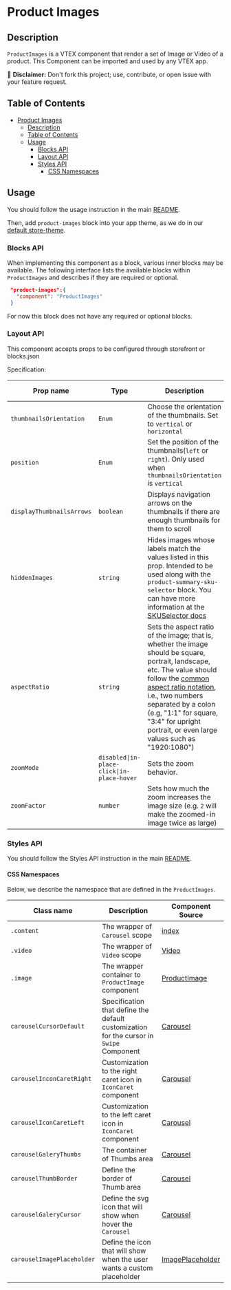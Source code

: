 # Product Images

## Description

`ProductImages` is a VTEX component that render a set of Image or Video of a product.
This Component can be imported and used by any VTEX app.

:loudspeaker: **Disclaimer:** Don't fork this project; use, contribute, or open issue with your feature request.

## Table of Contents

- [Product Images](#product-images)
  - [Description](#description)
  - [Table of Contents](#table-of-contents)
  - [Usage](#usage)
    - [Blocks API](#blocks-api)
    - [Layout API](#layout-api)
    - [Styles API](#styles-api)
      - [CSS Namespaces](#css-namespaces)

## Usage

You should follow the usage instruction in the main [README](/README.md#usage).

Then, add `product-images` block into your app theme, as we do in our [default store-theme](https://github.com/vtex-apps/store-theme/blob/master/store/blocks/product.json).

### Blocks API

When implementing this component as a block, various inner blocks may be available. The following interface lists the available blocks within `ProductImages` and describes if they are required or optional.

```json
 "product-images":{
   "component": "ProductImages"
 }
```

For now this block does not have any required or optional blocks.

### Layout API

This component accepts props to be configured through storefront or blocks.json

Specification:

| Prop name                 | Type      | Description                                                                                                 | Default Value |
| ------------------------- | --------- | ----------------------------------------------------------------------------------------------------------- | ------------- |
| `thumbnailsOrientation`   | `Enum`    | Choose the orientation of the thumbnails. Set to `vertical` or `horizontal`                                 | `vertical`    |
| `position`                | `Enum`    | Set the position of the thumbnails(`left` or `right`). Only used when `thumbnailsOrientation` is `vertical` | `left`        |
| `displayThumbnailsArrows` | `boolean` | Displays navigation arrows on the thumbnails if there are enough thumbnails for them to scroll              | `false`       |
| `hiddenImages`       | `string`  | Hides images whose labels match the values listed in this prop. Intended to be used along with the `product-summary-sku-selector` block. You can have more information at the [SKUSelector docs](/docs/SKUSelector.md) |
| `aspectRatio`             | `string`                                   | Sets the aspect ratio of the image; that is, whether the image should be square, portrait, landscape, etc. The value should follow the [common aspect ratio notation](https://en.wikipedia.org/wiki/Aspect_ratio_(image)), i.e., two numbers separated by a colon (e.g, "1:1" for square, "3:4" for upright portrait, or even large values such as "1920:1080") | `"auto"`          |
| `zoomMode`                | `disabled\|in-place-click\|in-place-hover` | Sets the zoom behavior.                                                                                                                                                                                                                                                                                                                                         | `in-place-click` |
| `zoomFactor`              | `number`                                   | Sets how much the zoom increases the image size (e.g. `2` will make the zoomed-in image twice as large)                                                                                                                                                                                                                                                              | 2                |

### Styles API

You should follow the Styles API instruction in the main [README](/README.md#styles-api).

#### CSS Namespaces

Below, we describe the namespace that are defined in the `ProductImages`.

| Class name                | Description                                                                             | Component Source                                                                            |
| ------------------------- | --------------------------------------------------------------------------------------- | ------------------------------------------------------------------------------------------- |
| `.content`                | The wrapper of `Carousel` scope                                                         | [index](/react/components/ProductImages/index.js)                                           |
| `.video`                  | The wrapper of `Video` scope                                                            | [Video](/react/components/ProductImages/components/Video/index.js)                          |
| `.image`                  | The wrapper container to `ProductImage` component                                      | [ProductImage](/react/components/ProductImages/components/ProductImage.tsx)          |
| `carouselCursorDefault`   | Specification that define the default customization for the cursor in `Swipe` Component | [Carousel](/react/components/ProductImages/components/Carousel/index.js)                    |
| `carouselInconCaretRight` | Customization to the right caret icon in `IconCaret` component                          | [Carousel](/react/components/ProductImages/components/Carousel/index.js)                    |
| `carouselIconCaretLeft`   | Customization to the left caret icon in `IconCaret` component                           | [Carousel](/react/components/ProductImages/components/Carousel/index.js)                    |
| `carouselGaleryThumbs`    | The container of Thumbs area                                                            | [Carousel](/react/components/ProductImages/components/Carousel/index.js)                    |
| `carouselThumbBorder`     | Define the border of Thumb area                                                         | [Carousel](/react/components/ProductImages/components/Carousel/index.js)                    |
| `carouselGaleryCursor`    | Define the svg icon that will show when hover the `Carousel`                            | [Carousel](/react/components/ProductImages/components/Carousel/index.js)                    |
| `carouselImagePlaceholder`   | Define the icon that will show when the user wants a custom placeholder                 | [ImagePlaceholder](/react/components/ProductImages/components/Carousel/ImagePlaceholder.js) |
